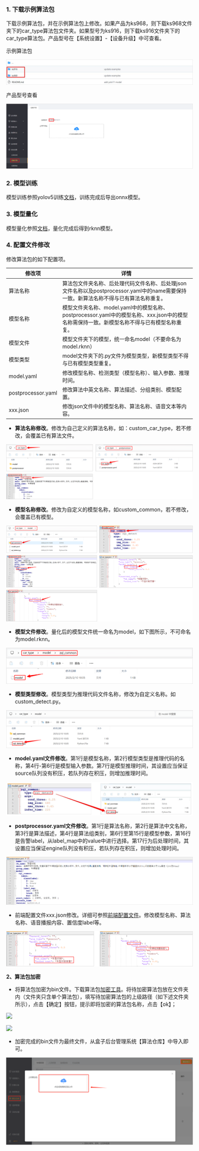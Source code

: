 ### 1. 下载示例算法包

下载示例算法包，并在示例算法包上修改。如果产品为ks968，则下载ks968文件夹下的car_type算法包文件夹。如果型号为ks916，则下载ks916文件夹下的car_type算法包。产品型号在【系统设置】-【设备升级】中可查看。

示例算法包

![quick_start_1.png](../../../docs/assets/quick_start_1.png)

产品型号查看

![quick_start_2.png](../../../docs/assets/quick_start_2.png)

### 2. 模型训练

模型训练参照yolov5训练[文档](../../../train/detection/yolov5/)，训练完成后导出onnx模型。

### 3. 模型量化

模型量化参照[文档](../../../quantization/rockchip/)，量化完成后得到rknn模型。

### 4. 配置文件修改

修改算法包的如下配置项。

| 修改项             | 详情                                                         |
| ------------------ | ------------------------------------------------------------ |
| 算法名称           | 算法包文件夹名称、后处理代码文件名称、后处理json文件名称以及postprocessor.yaml中的name需要保持一致。新算法名称不得与已有算法名称重复。 |
| 模型名称           | 模型文件夹名称、model.yaml中的模型名称、postprocessor.yaml中的模型名称、xxx.json中的模型名称需保持一致。新模型名称不得与已有模型名称重复。 |
| 模型文件           | 模型文件夹下的模型，统一命名model（不要命名为model.rknn）    |
| 模型类型           | model文件夹下的.py文件为模型类型，新模型类型不得与已有模型类型重复。 |
| model.yaml         | 修改模型名称、检测类型（模型名称）、输入参数、推理时间。     |
| postprocessor.yaml | 修改算法中英文名称、算法描述、分组类别、模型配置。           |
| xxx.json           | 修改json文件中的模型名称、算法名称、语音文本等内容。         |

- **算法名称修改**。修改为自己定义的算法名称，如：custom_car_type，若不修改，会覆盖已有算法文件。

![](../../../docs/assets/algname_car.png)

- **模型名称修改**。修改为自定义的模型名称，如custom_common，若不修改，会覆盖已有模型。

![](../../../docs/assets/modelname_car.png)

- **模型文件修改**。量化后的模型文件统一命名为model，如下图所示，不可命名为model.rknn。

<img src="../../../docs/assets/model_car.png" style="zoom:150%;" />

- **模型类型修改**。模型类型为推理代码文件名称，修改为自定义名称。如custom_detect.py。

![](../../../docs/assets/model_type_car.png)

- **model.yaml文件修改**。第1行是模型名称，第2行模型类型是推理代码的名称，第4行-第6行是模型输入参数。第7行是模型推理时间，其设置应当保证source队列没有积压，若队列存在积压，则增加推理时间。

![](../../../docs/assets/model_yaml_car.png)

- **postprocessor.yaml文件修改**。第1行是算法名称，第2行是算法中文名称，第3行是算法描述，第4行是算法组类别，第6行至第15行是模型参数，第16行是告警label，从label_map中的value中进行选择。第17行为后处理时间，其设置应当保证engine队列没有积压，若队列存在积压，则增加处理时间。

![](../../../docs/assets/postprocessor_yaml_car.png)

- 前端配置文件xxx.json修改。详细可参照[前端配置文件](../../JSON.md)。修改模型名称、算法名称、语音播报内容、置信度label等。

![](../../../docs/assets/alg_json_car.png)

**2、算法包加密**

- 将算法包加密为bin文件。下载算法包[加密工具](https://pan.baidu.com/s/173r6sLMh77n3JrKkLnSpYg?pwd=0000)。将待加密算法包放在文件夹内（文件夹只含单个算法包），填写待加密算法包的上级路径（如下述文件夹所示），点击【确定】按钮，提示即将加密的算法包名称，点击【ok】；

![](../../../docs/assets/encryption_1.png)

![](../../../docs/assets/encryption_2.png)

- 加密完成的bin文件为最终文件，从盒子后台管理系统【算法仓库】中导入即可。

![](../../../docs/assets/quick_start_3.png)
